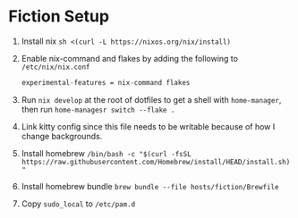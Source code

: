 # Fiction Setup

1. Install nix `sh <(curl -L https://nixos.org/nix/install)`
1. Enable nix-command and flakes by adding the following to `/etc/nix/nix.conf`

    ```nix
    experimental-features = nix-command flakes
    ```

1. Run `nix develop` at the root of dotfiles to get a shell with `home-manager`, then run `home-managesr switch --flake .`
1. Link kitty config since this file needs to be writable because of how I change backgrounds.
1. Install homebrew `/bin/bash -c "$(curl -fsSL https://raw.githubusercontent.com/Homebrew/install/HEAD/install.sh)"`
1. Install homebrew bundle `brew bundle --file hosts/fiction/Brewfile`
1. Copy `sudo_local` to `/etc/pam.d`
